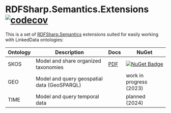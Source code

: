 # RDFSharp.Semantics.Extensions [![codecov](https://codecov.io/gh/mdesalvo/RDFSharp.Semantics.Extensions/branch/master/graph/badge.svg?token=ToNB0SAtVt)](https://codecov.io/gh/mdesalvo/RDFSharp.Semantics.Extensions)

This is a set of <a href="https://github.com/mdesalvo/RDFSharp.Semantics">RDFSharp.Semantics</a> extensions suited for easily working with LinkedData ontologies: 


|Ontology|Description|Docs|NuGet|
|---|---|---|---|
|SKOS|Model and share organized taxonomies|[PDF](https://github.com/mdesalvo/RDFSharp.Semantics.Extensions/releases/download/v3.3.2/RDFSharp.Semantics.Extensions.SKOS-3.3.2.pdf)|[![NuGet Badge](https://buildstats.info/nuget/RDFSharp.Semantics.Extensions.SKOS)](https://www.nuget.org/packages/RDFSharp.Semantics.Extensions.SKOS)|
|GEO|Model and query geospatial data (GeoSPARQL)||work in progress (2023)|
|TIME|Model and query temporal data||planned (2024)|
